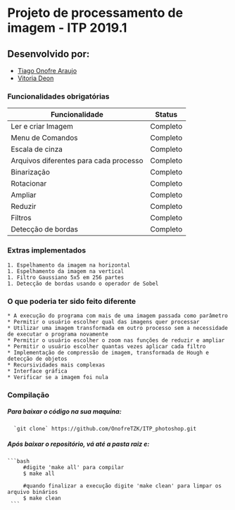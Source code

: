 # Projeto de processamento de imagem - ITP 2019.1

## Desenvolvido por:

* [Tiago Onofre Araujo](https://github.com/OnofreTZK)
* [Vitoria Deon](https://github.com/vickydeon)

### Funcionalidades obrigatórias
   Funcionalidade | Status
   ------------ | -------------
   Ler e criar Imagem | Completo
   Menu de Comandos | Completo
   Escala de cinza | Completo
   Arquivos diferentes para cada processo | Completo
   Binarização | Completo
   Rotacionar  | Completo 
   Ampliar | Completo
   Reduzir | Completo
   Filtros | Completo
   Detecção de bordas | Completo


### Extras implementados

    1. Espelhamento da imagem na horizontal
    1. Espelhamento da imagem na vertical
    1. Filtro Gaussiano 5x5 em 256 partes
    1. Detecção de bordas usando o operador de Sobel

### O que poderia ter sido feito diferente

    * A execução do programa com mais de uma imagem passada como parâmetro
    * Permitir o usuário escolher qual das imagens quer processar
    * Utilizar uma imagem transformada em outro processo sem a necessidade de executar o programa novamente
    * Permitir o usuário escolher o zoom nas funções de reduzir e ampliar
    * Permitir o usuário escolher quantas vezes aplicar cada filtro
    * Implementação de compressão de imagem, transformada de Hough e detecção de objetos
    * Recursividades mais complexas
    * Interface gráfica
    * Verificar se a imagem foi nula

### Compilação
##### Para baixar o código na sua maquina:
      `git clone` https://github.com/OnofreTZK/ITP_photoshop.git
   
##### Após baixar o repositório, vá até a pasta raiz e:
    ```bash
         #digite 'make all' para compilar
         $ make all
      
         #quando finalizar a execução digite 'make clean' para limpar os arquivo binários
         $ make clean
     ```
      
      
